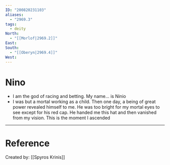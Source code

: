 ```yaml
---
ID: "200820231103"
aliases:
  - "2969.3"
tags:
  - deity
North:
  - "[[Morlof|2969.2]]"
East: 
South:
  - "[[Oberyn|2969.4]]"
West:
---
```

# Nino

- I am the god of racing and betting. My name... is Ninio
- I was but a mortal working as a child. Then one day, a being of great power revealed himself to me. He was too bright for my mortal eyes to see except for his red cap. He handed me this hat and then vanished from my vision. This is the moment I ascended

---

# Reference

Created by: [[Spyros Krinis]]